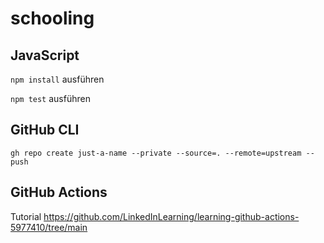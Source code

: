 # schooling

## JavaScript

`npm install` ausführen

`npm test` ausführen

## GitHub CLI

`gh repo create just-a-name --private --source=. --remote=upstream --push`

## GitHub Actions

Tutorial https://github.com/LinkedInLearning/learning-github-actions-5977410/tree/main